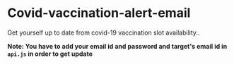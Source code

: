# Covid-vaccination-alert-email
Get yourself up to date from covid-19 vaccination slot availability..

**Note: You have to add your **email id** and **password** and **target's email id** in ```api.js``` in order to get update**
